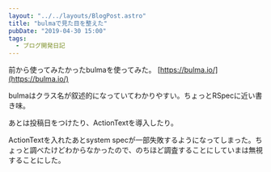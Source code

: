 ```yaml
---
layout: "../../layouts/BlogPost.astro"
title: "bulmaで見た目を整えた"
pubDate: "2019-04-30 15:00"
tags:
  - ブログ開発日記
---
```

前から使ってみたかったbulmaを使ってみた。
[https://bulma.io/](https://bulma.io/)

bulmaはクラス名が叙述的になっていてわかりやすい。ちょっとRSpecに近い書き味。

あとは投稿日をつけたり、ActionTextを導入したり。

ActionTextを入れたあとsystem specが一部失敗するようになってしまった。ちょっと調べたけどわからなかったので、のちほど調査することにしていまは無視することにした。
